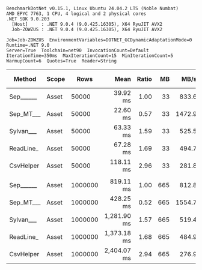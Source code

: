 ```

BenchmarkDotNet v0.15.1, Linux Ubuntu 24.04.2 LTS (Noble Numbat)
AMD EPYC 7763, 1 CPU, 4 logical and 2 physical cores
.NET SDK 9.0.203
  [Host]     : .NET 9.0.4 (9.0.425.16305), X64 RyuJIT AVX2
  Job-ZOWZUS : .NET 9.0.4 (9.0.425.16305), X64 RyuJIT AVX2

Job=Job-ZOWZUS  EnvironmentVariables=DOTNET_GCDynamicAdaptationMode=0  Runtime=.NET 9.0  
Server=True  Toolchain=net90  InvocationCount=Default  
IterationTime=350ms  MaxIterationCount=15  MinIterationCount=5  
WarmupCount=6  Quotes=True  Reader=String  

```
| Method    | Scope | Rows    | Mean        | Ratio | MB  | MB/s   | ns/row | Allocated  | Alloc Ratio |
|---------- |------ |-------- |------------:|------:|----:|-------:|-------:|-----------:|------------:|
| Sep______ | Asset | 50000   |    39.92 ms |  1.00 |  33 |  833.6 |  798.5 |   13.48 MB |        1.00 |
| Sep_MT___ | Asset | 50000   |    22.60 ms |  0.57 |  33 | 1472.9 |  451.9 |   13.53 MB |        1.00 |
| Sylvan___ | Asset | 50000   |    63.33 ms |  1.59 |  33 |  525.5 | 1266.6 |   13.63 MB |        1.01 |
| ReadLine_ | Asset | 50000   |    67.28 ms |  1.69 |  33 |  494.7 | 1345.5 |  119.44 MB |        8.86 |
| CsvHelper | Asset | 50000   |   118.11 ms |  2.96 |  33 |  281.8 | 2362.2 |   13.64 MB |        1.01 |
|           |       |         |             |       |     |        |        |            |             |
| Sep______ | Asset | 1000000 |   819.11 ms |  1.00 | 665 |  812.8 |  819.1 |  260.41 MB |        1.00 |
| Sep_MT___ | Asset | 1000000 |   428.25 ms |  0.52 | 665 | 1554.7 |  428.2 |  263.02 MB |        1.01 |
| Sylvan___ | Asset | 1000000 | 1,281.90 ms |  1.57 | 665 |  519.4 | 1281.9 |  260.57 MB |        1.00 |
| ReadLine_ | Asset | 1000000 | 1,373.18 ms |  1.68 | 665 |  484.9 | 1373.2 | 2385.08 MB |        9.16 |
| CsvHelper | Asset | 1000000 | 2,404.07 ms |  2.94 | 665 |  276.9 | 2404.1 |  260.58 MB |        1.00 |
